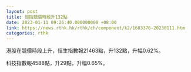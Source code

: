 ```yaml
---
layout: post
title: 恒指競價時段升132點
date: 2023-01-11 09:26:40.000000000 +08:00
link: https://news.rthk.hk/rthk/ch/component/k2/1683376-20230111.htm
categories: rthk
---
```


港股在競價時段上升，恒生指數報21463點，升132點，升幅0.62%。

科技指數報4588點，升29點，升幅0.65%。
